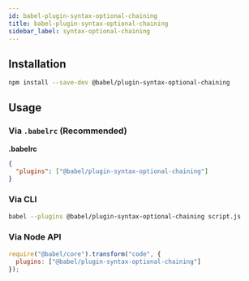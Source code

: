 ```yaml
---
id: babel-plugin-syntax-optional-chaining
title: babel-plugin-syntax-optional-chaining
sidebar_label: syntax-optional-chaining
---
```


## Installation

```sh
npm install --save-dev @babel/plugin-syntax-optional-chaining
```

## Usage

### Via `.babelrc` (Recommended)

**.babelrc**

```json
{
  "plugins": ["@babel/plugin-syntax-optional-chaining"]
}
```

### Via CLI

```sh
babel --plugins @babel/plugin-syntax-optional-chaining script.js
```

### Via Node API

```javascript
require("@babel/core").transform("code", {
  plugins: ["@babel/plugin-syntax-optional-chaining"]
});
```

